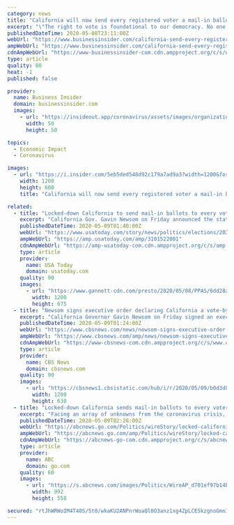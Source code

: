 ```yaml
---
category: news
title: "California will now send every registered voter a mail-in ballot for November elections, in light of coronavirus concerns"
excerpt: "\"The right to vote is foundational to our democracy. No one should be forced to risk their health to exercise that right,\" Gov. Gavin Newsom said."
publishedDateTime: 2020-05-08T23:11:00Z
webUrl: "https://www.businessinsider.com/california-send-every-registered-voter-mail-in-ballot-2020-5"
ampWebUrl: "https://www.businessinsider.com/california-send-every-registered-voter-mail-in-ballot-2020-5?amp"
cdnAmpWebUrl: "https://www-businessinsider-com.cdn.ampproject.org/c/s/www.businessinsider.com/california-send-every-registered-voter-mail-in-ballot-2020-5?amp"
type: article
quality: 80
heat: -1
published: false

provider:
  name: Business Insider
  domain: businessinsider.com
  images:
    - url: "https://insideout.app/coronavirus/assets/images/organizations/businessinsider.com-50x50.jpg"
      width: 50
      height: 50

topics:
  - Economic Impact
  - Coronavirus

images:
  - url: "https://i.insider.com/5eb5ded548d92c179a7ad9a3?width=1200&format=jpeg"
    width: 1200
    height: 600
    title: "California will now send every registered voter a mail-in ballot for November elections, in light of coronavirus concerns"

related:
  - title: "Locked-down California to send mail-in ballots to every voter"
    excerpt: "California Gov. Gavin Newsom on Friday announced the state will send every voter a mail-in ballot for the November elections."
    publishedDateTime: 2020-05-09T01:40:00Z
    webUrl: "https://www.usatoday.com/story/news/politics/elections/2020/05/08/coronavirus-california-send-mail-ballots-every-voter/3101522001/"
    ampWebUrl: "https://amp.usatoday.com/amp/3101522001"
    cdnAmpWebUrl: "https://amp-usatoday-com.cdn.ampproject.org/c/s/amp.usatoday.com/amp/3101522001"
    type: article
    provider:
      name: USA Today
      domain: usatoday.com
    quality: 90
    images:
      - url: "https://www.gannett-cdn.com/presto/2020/05/08/PPAS/6dd28a9b-e07b-4b54-9a20-a33ffd8cd4a5-AP20129791254453.jpg?auto=webp&crop=5471,3078,x0,y182&format=pjpg&width=1200"
        width: 1200
        height: 675
  - title: "Newsom signs executive order declaring California a vote-by-mail state"
    excerpt: "California Governor Gavin Newsom on Friday signed an executive order to ensure every registered voter in the state is automatically mailed a ballot for the November presidential election. The executive order does not replace in-person voting,"
    publishedDateTime: 2020-05-09T01:24:00Z
    webUrl: "https://www.cbsnews.com/news/newsom-signs-executive-order-declaring-california-a-vote-by-mail-state-2020-05-08/"
    ampWebUrl: "https://www.cbsnews.com/amp/news/newsom-signs-executive-order-declaring-california-a-vote-by-mail-state-2020-05-08/"
    cdnAmpWebUrl: "https://www-cbsnews-com.cdn.ampproject.org/c/s/www.cbsnews.com/amp/news/newsom-signs-executive-order-declaring-california-a-vote-by-mail-state-2020-05-08/"
    type: article
    provider:
      name: CBS News
      domain: cbsnews.com
    quality: 90
    images:
      - url: "https://cbsnews1.cbsistatic.com/hub/i/r/2020/05/09/b0d3d075-34a1-4d1a-bc8f-ac7168aeacfd/thumbnail/1200x630/ea98e34dedf05287c78efdc05fd71d8f/ap-20129726887097.jpg"
        width: 1200
        height: 630
  - title: "Locked-down California sends mail-in ballots to every voter"
    excerpt: "Facing an array of unknowns from the coronavirus crisis, California will send every voter a mail-in ballot for the November presidential election"
    publishedDateTime: 2020-05-09T02:28:00Z
    webUrl: "https://abcnews.go.com/Politics/wireStory/locked-california-sends-mail-ballots-voter-70589620"
    ampWebUrl: "https://abcnews.go.com/amp/Politics/wireStory/locked-california-sends-mail-ballots-voter-70589620"
    cdnAmpWebUrl: "https://abcnews-go-com.cdn.ampproject.org/c/s/abcnews.go.com/amp/Politics/wireStory/locked-california-sends-mail-ballots-voter-70589620"
    type: article
    provider:
      name: ABC
      domain: go.com
    quality: 60
    images:
      - url: "https://s.abcnews.com/images/Politics/WireAP_d701ef97b14b46dda10d7aa7772779ba_16x9_992.jpg"
        width: 992
        height: 558

secured: "rtJhWRWoIM4T40S/5t0/wkaKU2ANPnrWoaQl0O3anz1xg4ZpLCESkzgnoGmnIYOZLbjkycmZXXjxbfnsZubFqOf2K6xwNxD4MyNC4WcDTP3/kB4LMikxIdL13TpweEYS1nhf+vz+VFx4FyF7XcHktW9jItMrtupLQtjoNdE8m9+JGmBHdydDVk8hZeYaWWypgt4wfXYe1CrjCAEEIdvy7xrNF/jqLDhtwh9DG7B+68WZGT5zjNDC3vERaRmT36JsunvkY8Q4F0w1JYA2Z+yx7KFwJMew4SZTVHXS36oXvycgDBVLNvKulZmLYLtpUcAo;4XTbi0KTQrkzSS4EE01Qyg=="
---
```


